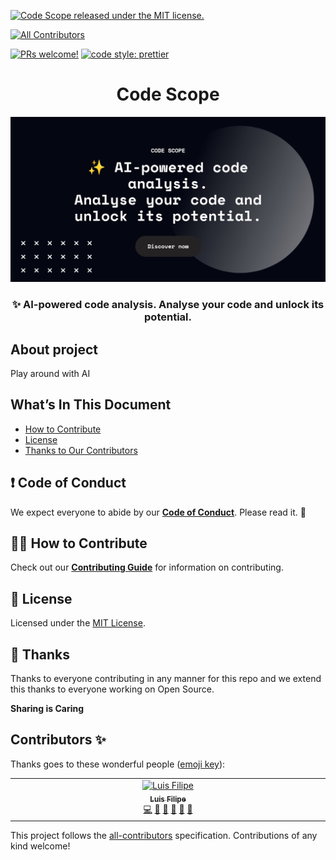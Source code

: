 [![Code Scope released under the MIT license.](https://img.shields.io/badge/license-MIT-blue.svg)](./LICENSE)
<!-- ALL-CONTRIBUTORS-BADGE:START - Do not remove or modify this section -->
[![All Contributors](https://img.shields.io/badge/all_contributors-1-orange.svg?style=flat-square)](#contributors-)
<!-- ALL-CONTRIBUTORS-BADGE:END -->
[![PRs welcome!](https://img.shields.io/badge/PRs-welcome-brightgreen.svg)](./CONTRIBUTING.md)
[![code style: prettier](https://img.shields.io/badge/code_style-prettier-ff69b4.svg?style=flat-square)](https://github.com/prettier/prettier)

<h1 align="center">
  Code Scope
</h1>

<img src="./public/og.jpg">

<h3 align="center">
  ✨ AI-powered code analysis. Analyse your code and unlock its potential.
</h3>

## About project

Play around with AI

## What’s In This Document

- [How to Contribute](#-how-to-contribute)
- [License](#memo-license)
- [Thanks to Our Contributors](#-thanks)

## ❗ Code of Conduct

We expect everyone to abide by our [**Code of Conduct**](./CODE_OF_CONDUCT.md). Please read it. 🤝

## 🙌🏻 How to Contribute

Check out our [**Contributing Guide**](./CONTRIBUTING.md) for information on contributing.

## :memo: License

Licensed under the [MIT License](./LICENSE).

## 💜 Thanks

Thanks to everyone contributing in any manner for this repo and we extend this thanks to everyone working on Open Source.

**Sharing is Caring**

## Contributors ✨

Thanks goes to these wonderful people ([emoji key](https://allcontributors.org/docs/en/emoji-key)):

<!-- ALL-CONTRIBUTORS-LIST:START - Do not remove or modify this section -->
<!-- prettier-ignore-start -->
<!-- markdownlint-disable -->
<table>
  <tbody>
    <tr>
      <td align="center" valign="top" width="14.28%"><a href="https://www.luisfilipept.com/"><img src="https://avatars.githubusercontent.com/u/9373787?v=4?s=100" width="100px;" alt="Luis Filipe"/><br /><sub><b>Luis Filipe</b></sub></a><br /><a href="https://github.com/luisFilipePT/code-scope/commits?author=luisFilipePT" title="Code">💻</a> <a href="https://github.com/luisFilipePT/code-scope/commits?author=luisFilipePT" title="Documentation">📖</a> <a href="#design-luisFilipePT" title="Design">🎨</a> <a href="#ideas-luisFilipePT" title="Ideas, Planning, & Feedback">🤔</a> <a href="#maintenance-luisFilipePT" title="Maintenance">🚧</a> <a href="https://github.com/luisFilipePT/code-scope/pulls?q=is%3Apr+reviewed-by%3AluisFilipePT" title="Reviewed Pull Requests">👀</a></td>
    </tr>
  </tbody>
</table>

<!-- markdownlint-restore -->
<!-- prettier-ignore-end -->

<!-- ALL-CONTRIBUTORS-LIST:END -->

This project follows the [all-contributors](https://github.com/all-contributors/all-contributors) specification. Contributions of any kind welcome!
